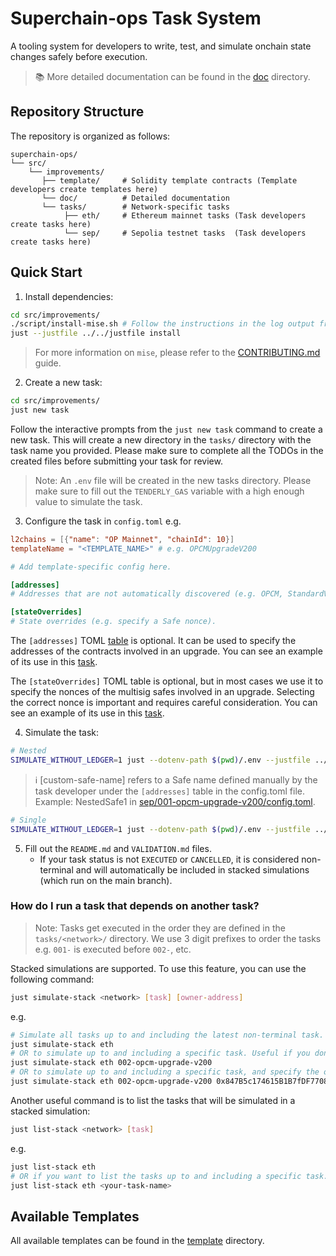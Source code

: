 # Superchain-ops Task System

A tooling system for developers to write, test, and simulate onchain state changes safely before execution.

> 📚 More detailed documentation can be found in the [doc](./doc/) directory.

## Repository Structure

The repository is organized as follows:

```
superchain-ops/
└── src/
    └── improvements/
       ├── template/     # Solidity template contracts (Template developers create templates here)
       └── doc/          # Detailed documentation
       └── tasks/        # Network-specific tasks
            ├── eth/     # Ethereum mainnet tasks (Task developers create tasks here)
            └── sep/     # Sepolia testnet tasks  (Task developers create tasks here)
```

## Quick Start

1. Install dependencies:
```bash
cd src/improvements/
./script/install-mise.sh # Follow the instructions in the log output from this command to activate mise in your shell.
just --justfile ../../justfile install
```

> For more information on `mise`, please refer to the [CONTRIBUTING.md](../../CONTRIBUTING.md) guide.

2. Create a new task:
```bash
cd src/improvements/
just new task
```

Follow the interactive prompts from the `just new task` command to create a new task. This will create a new directory in the `tasks/` directory with the task name you provided. Please make sure to complete all the TODOs in the created files before submitting your task for review.

> Note: An `.env` file will be created in the new tasks directory. Please make sure to fill out the `TENDERLY_GAS` variable with a high enough value to simulate the task.

3. Configure the task in `config.toml` e.g.
```toml
l2chains = [{"name": "OP Mainnet", "chainId": 10}]
templateName = "<TEMPLATE_NAME>" # e.g. OPCMUpgradeV200

# Add template-specific config here.

[addresses]
# Addresses that are not automatically discovered (e.g. OPCM, StandardValidator or safes that are not found in addresses.toml).

[stateOverrides]
# State overrides (e.g. specify a Safe nonce).
```

The `[addresses]` TOML [table](https://toml.io/en/v1.0.0#table) is optional. It can be used to specify the addresses of the contracts involved in an upgrade. You can see an example of its use in this [task](./tasks/eth/009-opcm-update-prestate-v300-op+ink/config.toml).

The `[stateOverrides]` TOML table is optional, but in most cases we use it to specify the nonces of the multisig safes involved in an upgrade. Selecting the correct nonce is important and requires careful consideration. You can see an example of its use in this [task](./tasks/eth/009-opcm-update-prestate-v300-op+ink/config.toml).

4. Simulate the task:
```bash
# Nested
SIMULATE_WITHOUT_LEDGER=1 just --dotenv-path $(pwd)/.env --justfile ../../../nested.just simulate <foundation|council|chain-governor|foundation-operations|base-operations|[custom-safe-name]>
```
> ℹ️ [custom-safe-name] refers to a Safe name defined manually by the task developer under the `[addresses]` table in the config.toml file.
> Example: NestedSafe1 in [sep/001-opcm-upgrade-v200/config.toml](./tasks/sep/001-opcm-upgrade-v200/config.toml).

```bash
# Single 
SIMULATE_WITHOUT_LEDGER=1 just --dotenv-path $(pwd)/.env --justfile ../../../single.just simulate
```

5. Fill out the `README.md` and `VALIDATION.md` files.
    - If your task status is not `EXECUTED` or `CANCELLED`, it is considered non-terminal and will automatically be included in stacked simulations (which run on the main branch).

### How do I run a task that depends on another task?

> Note:
> Tasks get executed in the order they are defined in the `tasks/<network>/` directory. We use 3 digit prefixes to order the tasks e.g. `001-` is executed before `002-`, etc.

Stacked simulations are supported. To use this feature, you can use the following command:
```bash
just simulate-stack <network> [task] [owner-address]
```

e.g. 
```bash
# Simulate all tasks up to and including the latest non-terminal task.
just simulate-stack eth
# OR to simulate up to and including a specific task. Useful if you don't care about simulating tasks after a certain point.
just simulate-stack eth 002-opcm-upgrade-v200
# OR to simulate up to and including a specific task, and specify the owner address to simulate as (useful for getting the correct domain and message hash).
just simulate-stack eth 002-opcm-upgrade-v200 0x847B5c174615B1B7fDF770882256e2D3E95b9D92
```

Another useful command is to list the tasks that will be simulated in a stacked simulation:
```bash
just list-stack <network> [task]
```

e.g.
```bash
just list-stack eth
# OR if you want to list the tasks up to and including a specific task.
just list-stack eth <your-task-name>
```

## Available Templates

All available templates can be found in the [template](./template/) directory. 
